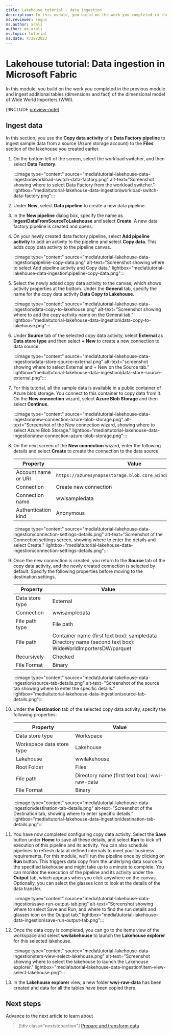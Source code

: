 ```yaml
---
title: Lakehouse tutorial - data ingestion
description: In this module, you build on the work you completed in the previous module and ingest additional tables (dimensions and fact) of a dimensional model.
ms.reviewer: sngun
ms.author: arali
author: ms-arali
ms.topic: tutorial
ms.date: 4/28/2023
---
```


# Lakehouse tutorial: Data ingestion in Microsoft Fabric

In this module, you build on the work you completed in the previous module and ingest additional tables (dimensions and fact) of the dimensional model of Wide World Importers (WWI).

[!INCLUDE [preview-note](../includes/preview-note.md)]

## Ingest data

In this section, you use the **Copy data activity** of a **Data Factory pipeline** to ingest sample data from a source (Azure storage account) to the **Files** section of the lakehouse you created earlier.

1. On the bottom left of the screen, select the workload switcher, and then select **Data Factory**.

   :::image type="content" source="media\tutorial-lakehouse-data-ingestion\workload-switch-data-factory.png" alt-text="Screenshot showing where to select Data Factory from the workload switcher." lightbox="media\tutorial-lakehouse-data-ingestion\workload-switch-data-factory.png":::

1. Under **New**, select **Data pipeline** to create a new data pipeline.

1. In the **New pipeline** dialog box, specify the name as **IngestDataFromSourceToLakehouse** and select **Create**. A new data factory pipeline is created and opens.

1. On your newly created data factory pipeline, select **Add pipeline activity** to add an activity to the pipeline and select **Copy data**. This adds copy data activity to the pipeline canvas.

   :::image type="content" source="media\tutorial-lakehouse-data-ingestion\pipeline-copy-data.png" alt-text="Screenshot showing where to select Add pipeline activity and Copy data." lightbox="media\tutorial-lakehouse-data-ingestion\pipeline-copy-data.png":::

1. Select the newly added copy data activity to the canvas, which shows activity properties at the bottom. Under the **General** tab, specify the name for the copy data activity **Data Copy to Lakehouse**.

   :::image type="content" source="media\tutorial-lakehouse-data-ingestion\data-copy-to-lakehouse.png" alt-text="Screenshot showing where to add the copy activity name on the General tab." lightbox="media\tutorial-lakehouse-data-ingestion\data-copy-to-lakehouse.png":::

1. Under **Source** tab of the selected copy data activity, select **External** as **Data store type** and then select **+ New** to create a new connection to data source.

   :::image type="content" source="media\tutorial-lakehouse-data-ingestion\data-store-source-external.png" alt-text="screenshot showing where to select External and + New on the Source tab." lightbox="media\tutorial-lakehouse-data-ingestion\data-store-source-external.png":::

1. For this tutorial, all the sample data is available in a public container of Azure blob storage. You connect to this container to copy data from it. On the **New connection** wizard, select **Azure Blob Storage** and then select **Continue**.

   :::image type="content" source="media\tutorial-lakehouse-data-ingestion\new-connection-azure-blob-storage.png" alt-text="Screenshot of the New connection wizard, showing where to select Azure Blob Storage." lightbox="media\tutorial-lakehouse-data-ingestion\new-connection-azure-blob-storage.png":::

1. On the next screen of the **New connection** wizard, enter the following details and select **Create** to create the connection to the data source.

   | Property | Value |
   |---|---|
   | Account name or URI | `https://azuresynapsestorage.blob.core.windows.net/sampledata` |
   |Connection | Create new connection |
   | Connection name | wwisampledata |
   | Authentication kind | Anonymous |

   :::image type="content" source="media\tutorial-lakehouse-data-ingestion\connection-settings-details.png" alt-text="Screenshot of the Connection settings screen, showing where to enter the details and select Create." lightbox="media\tutorial-lakehouse-data-ingestion\connection-settings-details.png":::

1. Once the new connection is created, you return to the **Source** tab of the copy data activity, and the newly created connection is selected by default. Specify the following properties before moving to the destination settings.

   | Property | Value |
   |---|---|
   | Data store type | External |
   | Connection | wwisampledata |
   | File path type | File path |
   | File path | Container name (first text box): sampledata<br>Directory name (second text box): WideWorldImportersDW/parquet |
   | Recursively | Checked |
   | File Format | Binary |

   :::image type="content" source="media\tutorial-lakehouse-data-ingestion\source-tab-details.png" alt-text="Screenshot of the source tab showing where to enter the specific details." lightbox="media\tutorial-lakehouse-data-ingestion\source-tab-details.png":::

1. Under the **Destination** tab of the selected copy data activity, specify the following properties:

   | Property | Value |
   |---|---|
   | Data store type | Workspace |
   | Workspace data store type | Lakehouse |
   | Lakehouse | wwilakehouse |
   | Root Folder | Files |
   | File path | Directory name (first text box): wwi-raw-data |
   | File Format | Binary |

   :::image type="content" source="media\tutorial-lakehouse-data-ingestion\destination-tab-details.png" alt-text="Screenshot of the Destination tab, showing where to enter specific details." lightbox="media\tutorial-lakehouse-data-ingestion\destination-tab-details.png":::

1. You have now completed configuring copy data activity. Select the **Save** button under **Home** to save all these details, and select **Run** to kick off execution of this pipeline and its activity. You can also schedule pipelines to refresh data at defined intervals to meet your business requirements. For this module, we'll run the pipeline once by clicking on **Run** button. This triggers data copy from the underlying data source to the specified lakehouse and might take up to a minute to complete. You can monitor the execution of the pipeline and its activity under the **Output** tab, which appears when you click anywhere on the canvas. Optionally, you can select the glasses icon to look at the details of the data transfer.

   :::image type="content" source="media\tutorial-lakehouse-data-ingestion\save-run-output-tab.png" alt-text="Screenshot showing where to select Save and Run, and where to find the run details and glasses icon on the Output tab." lightbox="media\tutorial-lakehouse-data-ingestion\save-run-output-tab.png":::

1. Once the data copy is completed, you can go to the items view of the workspace and select **wwilakehouse** to launch the **Lakehouse explorer** for this selected lakehouse.

   :::image type="content" source="media\tutorial-lakehouse-data-ingestion\item-view-select-lakehouse.png" alt-text="Screenshot showing where to select the lakehouse to launch the Lakehouse explorer." lightbox="media\tutorial-lakehouse-data-ingestion\item-view-select-lakehouse.png":::

1. In the **Lakehouse explorer** view, a new folder **wwi-raw-data** has been created and data for all the tables have been copied there.

## Next steps

Advance to the next article to learn about
> [!div class="nextstepaction"]
> [Prepare and transform data](tutorial-lakehouse-data-preparation.md)

